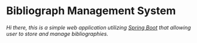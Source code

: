 # Bibliograph Management System

###### Hi there, this is a simple web application utilizing [Spring Boot](https://projects.spring.io/spring-boot/) that allowing user to store and manage bibliographies.

